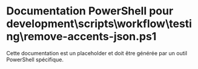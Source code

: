 # Documentation PowerShell pour development\scripts\workflow\testing\remove-accents-json.ps1

Cette documentation est un placeholder et doit être générée par un outil PowerShell spécifique.
